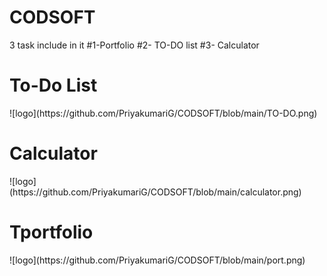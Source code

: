 # CODSOFT
3 task include in it #1-Portfolio #2- TO-DO list #3- Calculator
<h1>To-Do List</h1>
![logo](https://github.com/PriyakumariG/CODSOFT/blob/main/TO-DO.png)
<h1>Calculator</h1>
![logo](https://github.com/PriyakumariG/CODSOFT/blob/main/calculator.png)
<h1>Tportfolio</h1>
![logo](https://github.com/PriyakumariG/CODSOFT/blob/main/port.png)
